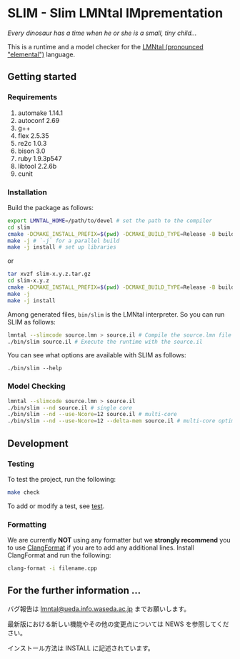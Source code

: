 # SLIM - Slim LMNtal IMprementation

_Every dinosaur has a time when he or she is a small, tiny child..._

This is a runtime and a model checker for the
[LMNtal (pronounced "elemental")](https://www.ueda.info.waseda.ac.jp/lmntal) language.

## Getting started

### Requirements

1. automake 1.14.1
2. autoconf 2.69
3. g++
4. flex 2.5.35
5. re2c 1.0.3
6. bison 3.0
7. ruby 1.9.3p547
8. libtool 2.2.6b
9. cunit

### Installation

Build the package as follows:

```bash
export LMNTAL_HOME=/path/to/devel # set the path to the compiler
cd slim
cmake -DCMAKE_INSTALL_PREFIX=$(pwd) -DCMAKE_BUILD_TYPE=Release -B build -S .
make -j # `-j` for a parallel build
make -j install # set up libraries
```

or

```bash
tar xvzf slim-x.y.z.tar.gz
cd slim-x.y.z
cmake -DCMAKE_INSTALL_PREFIX=$(pwd) -DCMAKE_BUILD_TYPE=Release -B build -S .
make -j
make -j install
```

Among generated files, `bin/slim` is the LMNtal interpreter.
So you can run SLIM as follows:

```sh
lmntal --slimcode source.lmn > source.il # Compile the source.lmn file and generate a source.il
./bin/slim source.il # Execute the runtime with the source.il
```

You can see what options are available with SLIM as follows:

```
./bin/slim --help
```

### Model Checking

```sh
lmntal --slimcode source.lmn > source.il
./bin/slim --nd source.il # single core
./bin/slim --nd --use-Ncore=12 source.il # multi-core
./bin/slim --nd --use-Ncore=12 --delta-mem source.il # multi-core optimization
```

## Development

### Testing

To test the project, run the following:

```bash
make check
```

To add or modify a test, see [test](test).

### Formatting

We are currently **NOT** using any formatter
but we **strongly recommend** you to use [ClangFormat](https://clang.llvm.org/docs/ClangFormat.html)
if you are to add any additional lines.
Install ClangFormat and run the following:

```bash
clang-format -i filename.cpp
```

## For the further information ...

バグ報告は lmntal@ueda.info.waseda.ac.jp までお願いします。

最新版における新しい機能やその他の変更点については NEWS を参照してください。

インストール方法は INSTALL に記述されています。
